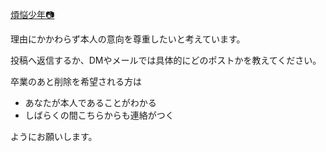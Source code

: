 [煩悩少年📷️](about.md)

理由にかかわらず本人の意向を尊重したいと考えています。

投稿へ返信するか、DMやメールでは具体的にどのポストかを教えてください。

卒業のあと削除を希望される方は

- あなたが本人であることがわかる
- しばらくの間こちらからも連絡がつく

ようにお願いします。

